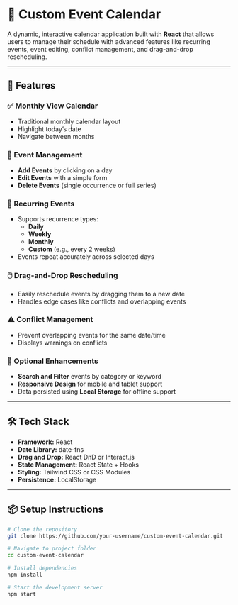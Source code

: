 # 📅 Custom Event Calendar

A dynamic, interactive calendar application built with **React** that allows users to manage their schedule with advanced features like recurring events, event editing, conflict management, and drag-and-drop rescheduling.

---

## 🚀 Features

### ✅ Monthly View Calendar
- Traditional monthly calendar layout
- Highlight today’s date
- Navigate between months

### 📝 Event Management
- **Add Events** by clicking on a day
- **Edit Events** with a simple form
- **Delete Events** (single occurrence or full series)

### 🔁 Recurring Events
- Supports recurrence types:
  - **Daily**
  - **Weekly**
  - **Monthly**
  - **Custom** (e.g., every 2 weeks)
- Events repeat accurately across selected days

### 🖱️ Drag-and-Drop Rescheduling
- Easily reschedule events by dragging them to a new date
- Handles edge cases like conflicts and overlapping events

### ⚠️ Conflict Management
- Prevent overlapping events for the same date/time
- Displays warnings on conflicts

### 🔎 Optional Enhancements
- **Search and Filter** events by category or keyword
- **Responsive Design** for mobile and tablet support
- Data persisted using **Local Storage** for offline support

---

## 🛠️ Tech Stack

- **Framework:** React
- **Date Library:** date-fns
- **Drag and Drop:** React DnD or Interact.js
- **State Management:** React State + Hooks
- **Styling:** Tailwind CSS or CSS Modules
- **Persistence:** LocalStorage

---

## 📦 Setup Instructions

```bash
# Clone the repository
git clone https://github.com/your-username/custom-event-calendar.git

# Navigate to project folder
cd custom-event-calendar

# Install dependencies
npm install

# Start the development server
npm start
